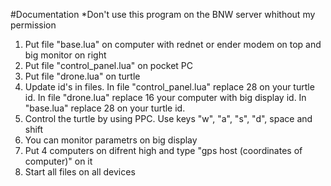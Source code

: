 #Documentation
*Don't use this program on the BNW server whithout my permission
1. Put file "base.lua" on computer with rednet or ender modem on top and big monitor on right
2. Put file "control_panel.lua" on pocket PC
3. Put file "drone.lua" on turtle
4. Update id's in files. In file "control_panel.lua" replace 28 on your turtle id. In file "drone.lua" replace 16 your computer with big display id. In "base.lua" replace 28 on your turtle id.
5. Control the turtle by using PPC. Use keys "w", "a", "s", "d", space and shift 
6. You can monitor parametrs on big display
7. Put 4 computers on difrent high and type "gps host (coordinates of computer)" on it
8. Start all files on all devices
